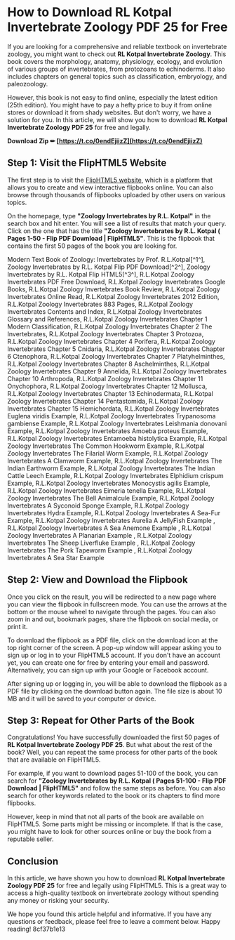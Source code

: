 
 
# How to Download RL Kotpal Invertebrate Zoology PDF 25 for Free
 
If you are looking for a comprehensive and reliable textbook on invertebrate zoology, you might want to check out **RL Kotpal Invertebrate Zoology**. This book covers the morphology, anatomy, physiology, ecology, and evolution of various groups of invertebrates, from protozoans to echinoderms. It also includes chapters on general topics such as classification, embryology, and paleozoology.
 
However, this book is not easy to find online, especially the latest edition (25th edition). You might have to pay a hefty price to buy it from online stores or download it from shady websites. But don't worry, we have a solution for you. In this article, we will show you how to download **RL Kotpal Invertebrate Zoology PDF 25** for free and legally.
 
**Download Zip ✏ [https://t.co/0endEjiizZ](https://t.co/0endEjiizZ)**


 
## Step 1: Visit the FlipHTML5 Website
 
The first step is to visit the [FlipHTML5 website](https://fliphtml5.com/), which is a platform that allows you to create and view interactive flipbooks online. You can also browse through thousands of flipbooks uploaded by other users on various topics.
 
On the homepage, type **"Zoology Invertebrates by R.L. Kotpal"** in the search box and hit enter. You will see a list of results that match your query. Click on the one that has the title **"Zoology Invertebrates by R.L. Kotpal ( Pages 1-50 - Flip PDF Download | FlipHTML5"**. This is the flipbook that contains the first 50 pages of the book you are looking for.
 
Modern Text Book of Zoology: Invertebrates by Prof. R.L.Kotpal[^1^],  Zoology Invertebrates by R.L. Kotpal Flip PDF Download[^2^],  Zoology Invertebrates by R.L. Kotpal Flip HTML5[^3^],  R.L.Kotpal Zoology Invertebrates PDF Free Download,  R.L.Kotpal Zoology Invertebrates Google Books,  R.L.Kotpal Zoology Invertebrates Book Review,  R.L.Kotpal Zoology Invertebrates Online Read,  R.L.Kotpal Zoology Invertebrates 2012 Edition,  R.L.Kotpal Zoology Invertebrates 883 Pages,  R.L.Kotpal Zoology Invertebrates Contents and Index,  R.L.Kotpal Zoology Invertebrates Glossary and References,  R.L.Kotpal Zoology Invertebrates Chapter 1 Modern Classification,  R.L.Kotpal Zoology Invertebrates Chapter 2 The Invertebrates,  R.L.Kotpal Zoology Invertebrates Chapter 3 Protozoa,  R.L.Kotpal Zoology Invertebrates Chapter 4 Porifera,  R.L.Kotpal Zoology Invertebrates Chapter 5 Cnidaria,  R.L.Kotpal Zoology Invertebrates Chapter 6 Ctenophora,  R.L.Kotpal Zoology Invertebrates Chapter 7 Platyhelminthes,  R.L.Kotpal Zoology Invertebrates Chapter 8 Aschelminthes,  R.L.Kotpal Zoology Invertebrates Chapter 9 Annelida,  R.L.Kotpal Zoology Invertebrates Chapter 10 Arthropoda,  R.L.Kotpal Zoology Invertebrates Chapter 11 Onychophora,  R.L.Kotpal Zoology Invertebrates Chapter 12 Mollusca,  R.L.Kotpal Zoology Invertebrates Chapter 13 Echinodermata,  R.L.Kotpal Zoology Invertebrates Chapter 14 Pentastomida,  R.L.Kotpal Zoology Invertebrates Chapter 15 Hemichordata,  R.L.Kotpal Zoology Invertebrates Euglena viridis Example,  R.L.Kotpal Zoology Invertebrates Trypanosoma gambiense Example,  R.L.Kotpal Zoology Invertebrates Leishmania donovani Example,  R.L.Kotpal Zoology Invertebrates Amoeba proteus Example,  R.L.Kotpal Zoology Invertebrates Entamoeba histolytica Example,  R.L.Kotpal Zoology Invertebrates The Common Hookworm Example,  R.L.Kotpal Zoology Invertebrates The Filarial Worm Example,  R.L.Kotpal Zoology Invertebrates A Clamworm Example,  R.L.Kotpal Zoology Invertebrates The Indian Earthworm Example,  R.L.Kotpal Zoology Invertebrates The Indian Cattle Leech Example,  R.L.Kotpal Zoology Invertebrates Elphidium crispum Example,  R.L.Kotpal Zoology Invertebrates Monocystis agilis Example,  R.L.Kotpal Zoology Invertebrates Eimeria tenella Example,  R.L.Kotpal Zoology Invertebrates The Bell Animalcule Example,  R.L.Kotpal Zoology Invertebrates A Syconoid Sponge Example,  R.L.Kotpal Zoology Invertebrates Hydra Example,  R.L.Kotpal Zoology Invertebrates A Sea-Fur Example,  R.L.Kotpal Zoology Invertebrates Aurelia A JellyFish Example ,  R.L.Kotpal Zoology Invertebrates A Sea Anemone Example ,  R.L.Kotpal Zoology Invertebrates A Planarian Example ,  R.L.Kotpal Zoology Invertebrates The Sheep Liverfluke Example ,  R.L.Kotpal Zoology Invertebrates The Pork Tapeworm Example ,  R.L.Kotpal Zoology Invertebrates A Sea Star Example
 
## Step 2: View and Download the Flipbook
 
Once you click on the result, you will be redirected to a new page where you can view the flipbook in fullscreen mode. You can use the arrows at the bottom or the mouse wheel to navigate through the pages. You can also zoom in and out, bookmark pages, share the flipbook on social media, or print it.
 
To download the flipbook as a PDF file, click on the download icon at the top right corner of the screen. A pop-up window will appear asking you to sign up or log in to your FlipHTML5 account. If you don't have an account yet, you can create one for free by entering your email and password. Alternatively, you can sign up with your Google or Facebook account.
 
After signing up or logging in, you will be able to download the flipbook as a PDF file by clicking on the download button again. The file size is about 10 MB and it will be saved to your computer or device.
 
## Step 3: Repeat for Other Parts of the Book
 
Congratulations! You have successfully downloaded the first 50 pages of **RL Kotpal Invertebrate Zoology PDF 25**. But what about the rest of the book? Well, you can repeat the same process for other parts of the book that are available on FlipHTML5.
 
For example, if you want to download pages 51-100 of the book, you can search for **"Zoology Invertebrates by R.L. Kotpal ( Pages 51-100 - Flip PDF Download | FlipHTML5"** and follow the same steps as before. You can also search for other keywords related to the book or its chapters to find more flipbooks.
 
However, keep in mind that not all parts of the book are available on FlipHTML5. Some parts might be missing or incomplete. If that is the case, you might have to look for other sources online or buy the book from a reputable seller.
 
## Conclusion
 
In this article, we have shown you how to download **RL Kotpal Invertebrate Zoology PDF 25** for free and legally using FlipHTML5. This is a great way to access a high-quality textbook on invertebrate zoology without spending any money or risking your security.
 
We hope you found this article helpful and informative. If you have any questions or feedback, please feel free to leave a comment below. Happy reading!
 8cf37b1e13
 
